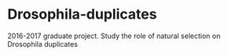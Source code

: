 # Drosophila-duplicates
2016-2017 graduate project. Study the role of natural selection on Drosophila duplicates

